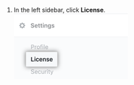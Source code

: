 1. In the left sidebar, click **License**.
  ![License tab in the enterprise server settings sidebar](/assets/images/enterprise/business-accounts/license-tab.png)
